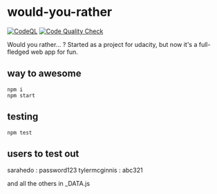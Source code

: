 # would-you-rather
[![CodeQL](https://github.com/kluth/would-you-rather/actions/workflows/codeql-analysis.yml/badge.svg)](https://github.com/kluth/would-you-rather/actions/workflows/codeql-analysis.yml) [![Code Quality Check](https://github.com/kluth/would-you-rather/actions/workflows/main.yml/badge.svg)](https://github.com/kluth/would-you-rather/actions/workflows/main.yml)

Would you rather... ? Started as a project for udacity, but now it's a full-fledged web app for fun.

## way to awesome

```
npm i
npm start
```

## testing

```
npm test
```

## users to test out

sarahedo : password123
tylermcginnis : abc321

and all the others in \_DATA.js
